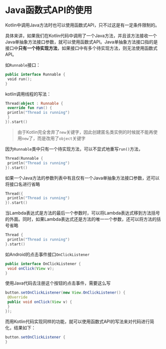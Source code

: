 # Java函数式API的使用



Kotlin中调用Java方法时也可以使用函数式API，只不过这是有一定条件限制的。

具体来讲，如果我们在Kotlin代码中调用了一个Java方法，并且该方法接收一个Java单抽象方法接口参数，就可以使用函数式API。Java单抽象方法接口指的是接口中**只有一个待实现方法**，如果接口中有多个待实现方法，则无法使用函数式API。

如`Runnable`接口：

```kotlin
public interface Runnable {
 void run();
}
```

kotlin调用线程的写法：

```kotlin
Thread(object : Runnable {
 override fun run() {
 println("Thread is running")
 }
}).start()
```

> 由于Kotlin完全舍弃了`new`关键字，因此创建匿名类实例的时候就不能再使用`new`了，而是改用了`object`关键字

因为`Runnable`类中只有一个待实现方法，可以不显式地重写`run()`方法，

```kotlin
Thread(Runnable {
 println("Thread is running")
}).start()
```

如果一个Java方法的参数列表中有且仅有一个Java单抽象方法接口参数，还可以将接口名进行省略

```kotlin
Thread({
 println("Thread is running")
}).start()
```

当Lambda表达式是方法的最后一个参数时，可以将Lambda表达式移到方法括号的外面。同时，如果Lambda表达式还是方法的唯一一个参数，还可以将方法的括号省略

```kotlin
Thread {
 println("Thread is running")
}.start()
```



如Android的点击事件接口`OnClickListener`

```java
public interface OnClickListener {
 void onClick(View v);
}
```

使用Java代码去注册这个按钮的点击事件，需要这么写

```java
button.setOnClickListener(new View.OnClickListener() {
 @Override
 public void onClick(View v) {
 }
});
```

而用Kotlin代码实现同样的功能，就可以使用函数式API的写法来对代码进行简化，结果如下：

```java
button.setOnClickListener {
}
```


